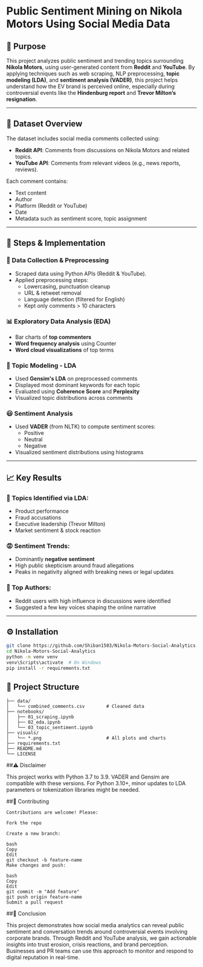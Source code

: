 # Public Sentiment Mining on Nikola Motors Using Social Media Data

## 📌 Purpose
This project analyzes public sentiment and trending topics surrounding **Nikola Motors**, using user-generated content from **Reddit** and **YouTube**. By applying techniques such as web scraping, NLP preprocessing, **topic modeling (LDA)**, and **sentiment analysis (VADER)**, this project helps understand how the EV brand is perceived online, especially during controversial events like the **Hindenburg report** and **Trevor Milton’s resignation**.

---

## 📂 Dataset Overview

The dataset includes social media comments collected using:
- **Reddit API**: Comments from discussions on Nikola Motors and related topics.
- **YouTube API**: Comments from relevant videos (e.g., news reports, reviews).
  
Each comment contains:
- Text content
- Author
- Platform (Reddit or YouTube)
- Date
- Metadata such as sentiment score, topic assignment

---

## 🔄 Steps & Implementation

### 🧹 Data Collection & Preprocessing
- Scraped data using Python APIs (Reddit & YouTube).
- Applied preprocessing steps:
  - Lowercasing, punctuation cleanup
  - URL & retweet removal
  - Language detection (filtered for English)
  - Kept only comments > 10 characters

### 📊 Exploratory Data Analysis (EDA)
- Bar charts of **top commenters**
- **Word frequency analysis** using Counter
- **Word cloud visualizations** of top terms

### 🧠 Topic Modeling - LDA
- Used **Gensim's LDA** on preprocessed comments
- Displayed most dominant keywords for each topic
- Evaluated using **Coherence Score** and **Perplexity**
- Visualized topic distributions across comments

### 😃 Sentiment Analysis
- Used **VADER** (from NLTK) to compute sentiment scores:
  - Positive
  - Neutral
  - Negative
- Visualized sentiment distributions using histograms

---

## 📈 Key Results

### 🧠 Topics Identified via LDA:
- Product performance
- Fraud accusations
- Executive leadership (Trevor Milton)
- Market sentiment & stock reaction

### 😡 Sentiment Trends:
- Dominantly **negative sentiment**
- High public skepticism around fraud allegations
- Peaks in negativity aligned with breaking news or legal updates

### 📢 Top Authors:
- Reddit users with high influence in discussions were identified
- Suggested a few key voices shaping the online narrative

---

## ⚙️ Installation

```bash
git clone https://github.com/Shiban1503/Nikola-Motors-Social-Analytics.git
cd Nikola-Motors-Social-Analytics
python -m venv venv
venv\Scripts\activate  # On Windows
pip install -r requirements.txt
```

## 📁 Project Structure
```
├── data/
│   └── combined_comments.csv        # Cleaned data
├── notebooks/
│   ├── 01_scraping.ipynb
│   ├── 02_eda.ipynb
│   └── 03_topic_sentiment.ipynb
├── visuals/
│   └── *.png                        # All plots and charts
├── requirements.txt
├── README.md
└── LICENSE
```
##⚠️ Disclaimer

This project works with Python 3.7 to 3.9.
VADER and Gensim are compatible with these versions. For Python 3.10+, minor updates to LDA parameters or tokenization libraries might be needed.

##🙌 Contributing
```
Contributions are welcome! Please:

Fork the repo

Create a new branch:

bash
Copy
Edit
git checkout -b feature-name
Make changes and push:

bash
Copy
Edit
git commit -m "Add feature"
git push origin feature-name
Submit a pull request
```

##📌 Conclusion

This project demonstrates how social media analytics can reveal public sentiment and conversation trends around controversial events involving corporate brands. Through Reddit and YouTube analysis, we gain actionable insights into trust erosion, crisis reactions, and brand perception. Businesses and PR teams can use this approach to monitor and respond to digital reputation in real-time.
